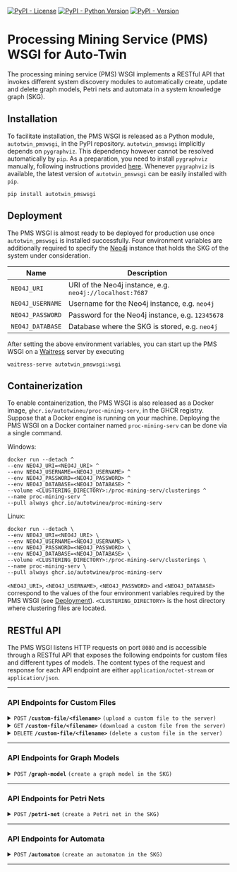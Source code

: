 [![PyPI - License](https://img.shields.io/pypi/l/autotwin_pmswsgi)](https://github.com/AutotwinEU/proc-mining-serv/blob/main/LICENSE)
[![PyPI - Python Version](https://img.shields.io/pypi/pyversions/autotwin_pmswsgi)](https://www.python.org/downloads/)
[![PyPI - Version](https://img.shields.io/pypi/v/autotwin_pmswsgi)](https://pypi.org/project/autotwin_pmswsgi/)

# Processing Mining Service (PMS) WSGI for Auto-Twin

The processing mining service (PMS) WSGI implements a RESTful API that invokes
different system discovery modules to automatically create, update and delete
graph models, Petri nets and automata in a system knowledge graph (SKG).

## Installation
To facilitate installation, the PMS WSGI is released as a Python module,
`autotwin_pmswsgi`, in the PyPI repository. `autotwin_pmswsgi` implicitly
depends on `pygraphviz`. This dependency however cannot be resolved
automatically by `pip`. As a preparation, you need to install `pygraphviz`
manually, following instructions provided
[here](https://pygraphviz.github.io/documentation/stable/install.html).
Whenever `pygraphviz` is available, the latest version of `autotwin_pmswsgi`
can be easily installed with `pip`.

    pip install autotwin_pmswsgi

## Deployment
The PMS WSGI is almost ready to be deployed for production use once
`autotwin_pmswsgi` is installed successfully. Four environment variables are
additionally required to specify the [Neo4j](https://github.com/neo4j/neo4j)
instance that holds the SKG of the system under consideration.

| Name             | Description                                              |
|------------------|----------------------------------------------------------|
| `NEO4J_URI`      | URI of the Neo4j instance, e.g. `neo4j://localhost:7687` |
| `NEO4J_USERNAME` | Username for the Neo4j instance, e.g. `neo4j`            |
| `NEO4J_PASSWORD` | Password for the Neo4j instance, e.g. `12345678`         |
| `NEO4J_DATABASE` | Database where the SKG is stored, e.g. `neo4j`           |

After setting the above environment variables, you can start up the PMS WSGI on
a [Waitress](https://github.com/Pylons/waitress) server by executing

    waitress-serve autotwin_pmswsgi:wsgi

## Containerization
To enable containerization, the PMS WSGI is also released as a Docker image,
`ghcr.io/autotwineu/proc-mining-serv`, in the GHCR registry. Suppose that a
Docker engine is running on your machine. Deploying the PMS WSGI on a Docker
container named `proc-mining-serv` can be done via a single command.

Windows:

    docker run --detach ^
    --env NEO4J_URI=<NEO4J_URI> ^
    --env NEO4J_USERNAME=<NEO4J_USERNAME> ^
    --env NEO4J_PASSWORD=<NEO4J_PASSWORD> ^
    --env NEO4J_DATABASE=<NEO4J_DATABASE> ^
    --volume <CLUSTERING_DIRECTORY>:/proc-mining-serv/clusterings ^
    --name proc-mining-serv ^
    --pull always ghcr.io/autotwineu/proc-mining-serv

Linux:

    docker run --detach \
    --env NEO4J_URI=<NEO4J_URI> \
    --env NEO4J_USERNAME=<NEO4J_USERNAME> \
    --env NEO4J_PASSWORD=<NEO4J_PASSWORD> \
    --env NEO4J_DATABASE=<NEO4J_DATABASE> \
    --volume <CLUSTERING_DIRECTORY>:/proc-mining-serv/clusterings \
    --name proc-mining-serv \
    --pull always ghcr.io/autotwineu/proc-mining-serv

`<NEO4J_URI>`, `<NEO4J_USERNAME>`, `<NEO4J_PASSWORD>` and `<NEO4J_DATABASE>`
correspond to the values of the four environment variables required by the PMS
WSGI (see [Deployment](#deployment)). `<CLUSTERING_DIRECTORY>` is the host
directory where clustering files are located.

## RESTful API
The PMS WSGI listens HTTP requests on port `8080` and is accessible through a
RESTful API that exposes the following endpoints for custom files and different
types of models. The content types of the request and response for each API
endpoint are either `application/octet-stream` or `application/json`.

--------------------------------------------------------------------------------

### API Endpoints for Custom Files

<details>
    <summary>
        <code>POST</code>
        <code><b>/custom-file/&lt;filename&gt;</b></code>
        <code>(upload a custom file to the server)</code>
    </summary>
    <br/>

**Parameters**
> | Name       | Type     | Description                    |
> |------------|----------|--------------------------------|
> | `filename` | `string` | Name of the file in the server |

**Body**
> Content: `application/octet-stream`

**Response**
> Code: `201`

> Content: `application/json` (Empty)

</details>

<details>
    <summary>
        <code>GET</code>
        <code><b>/custom-file/&lt;filename&gt;</b></code>
        <code>(download a custom file from the server)</code>
    </summary>
    <br/>

**Parameters**
> | Name       | Type     | Description                    |
> |------------|----------|--------------------------------|
> | `filename` | `string` | Name of the file in the server |

**Body**
> None

**Response**
> Code: `200`

> Content: `application/octet-stream`

</details>

<details>
    <summary>
        <code>DELETE</code>
        <code><b>/custom-file/&lt;filename&gt;</b></code>
        <code>(delete a custom file in the server)</code>
    </summary>
    <br/>

**Parameters**
> | Name       | Type     | Description                    |
> |------------|----------|--------------------------------|
> | `filename` | `string` | Name of the file in the server |

**Body**
> None

**Response**
> Code: `200`

> Content: `application/json` (Empty)

</details>

--------------------------------------------------------------------------------

### API Endpoints for Graph Models

<details>
    <summary>
        <code>POST</code>
        <code><b>/graph-model</b></code>
        <code>(create a graph model in the SKG)</code>
    </summary>
    <br/>

**Parameters**
> None

**Body**
> Content: `application/json`
>
> | Name                       | Type                    | Default                                   | Description                                                       |
> |----------------------------|-------------------------|-------------------------------------------|-------------------------------------------------------------------|
> | `name`                     | `string`                | `"System"`                                | Name of the system to be discovered                               |
> | `version`                  | `string`                | `""`                                      | Version of the system to be discovered                            |
> | `data:clustering:path`     | `string`                | `""`<sup id="gm-mk-1">[*](#gm-fn-1)</sup> | Name of the clustering file to be used                            |
> | `data:filters:interval`    | `array[number\|string]` | `[0.0, 0.0]`                              | Interval during which events are selected                         |
> | `data:filters:station`     | `array[string]`         | `[]`<sup id="gm-mk-2">[†](#gm-fn-2)</sup> | Set of stations at which events are selected                      |
> | `data:filters:family`      | `array[string]`         | `[]`<sup>[†](#gm-fn-2)</sup>              | Set of families for which events are selected                     |
> | `data:filters:type`        | `array[string]`         | `[]`<sup>[†](#gm-fn-2)</sup>              | Set of types for which events are selected                        |
> | `model:time_unit`          | `string`                | `"s"`                                     | Unified time unit of algorithm and model parameters               |
> | `model:operation:io_ratio` | `number`                | `1.5`                                     | Minimum ratio of input to output for an ATTACH/COMPOSE operation  |
> | `model:operation:co_ratio` | `number`                | `0.5`                                     | Minimum ratio of cross to output for an ATTACH/ORDINARY operation |
> | `model:operation:oi_ratio` | `number`                | `1.5`                                     | Minimum ratio of output to input for a DETACH/DECOMPOSE operation |
> | `model:operation:ci_ratio` | `number`                | `0.5`                                     | Minimum ratio of cross to input for a DETACH/ORDINARY operation   |
> | `model:formula:ratio`      | `number`                | `0.0`                                     | Minimum ratio of a formula to the primary one                     |
> | `model:delays:seize`       | `number`                | `0.0`                                     | Maximum delay in seizing a queued part                            |
> | `model:delays:release`     | `number`                | `0.0`                                     | Maximum delay in releasing a blocked part                         |
> | `model:cdf:points`         | `number`                | `100`                                     | Maximum number of points in a CDF                                 |
>
> <sup id="gm-fn-1">* An empty string disables the import of clustering information. [↩](#gm-mk-1)</sup><br><sup id="gm-fn-2">† An empty array refers to the universe of stations/families/types. [↩](#gm-mk-2)</sup>

> Example:
> ```json
> {
>     "name": "Pizza Line",
>     "version": "V4",
>     "data": {
>         "filters": {
>             "interval": [
>                 0,
>                 500000000
>             ],
>             "station": [],
>             "family": [],
>             "type": []
>         }
>     },
>     "model": {
>         "time_unit": "ms",
>         "operation": {
>             "io_ratio": 1.5,
>             "co_ratio": 0.5,
>             "oi_ratio": 1.5,
>             "ci_ratio": 0.5
>         },
>         "formula": {
>             "ratio": 0.06
>         },
>         "delays": {
>             "seize": 30000,
>             "release": 0
>         },
>         "cdf": {
>             "points": 100
>         }
>     }
> }
> ```

**Response**
> Code: `201`

> Content: `application/json`
>
> | Name       | Type     | Description                     |
> |------------|----------|---------------------------------|
> | `model_id` | `string` | ID of the generated graph model |

> Example:
> ```json
> {
>     "model_id": "4:31f61bae-dad6-4cda-bb63-d4700847dea5:620887"
> }
> ```

</details>

--------------------------------------------------------------------------------

### API Endpoints for Petri Nets

<details>
    <summary>
        <code>POST</code>
        <code><b>/petri-net</b></code>
        <code>(create a Petri net in the SKG)</code>
    </summary>
    <br/>

**Parameters**
> None

**Body**
> Content: `application/json`
>
> | Name                       | Type                    | Default                                   | Description                                                       |
> |----------------------------|-------------------------|-------------------------------------------|-------------------------------------------------------------------|
> | `name`                     | `string`                | `"System"`                                | Name of the system to be discovered                               |
> | `version`                  | `string`                | `""`                                      | Version of the system to be discovered                            |
> | `data:filters:interval`    | `array[number\|string]` | `[0.0, 0.0]`                              | Interval during which events are selected                         |
> | `data:filters:station`     | `array[string]`         | `[]`<sup id="pn-mk-1">[*](#pn-fn-1)</sup> | Set of stations at which events are selected                      |
> | `data:filters:family`      | `array[string]`         | `[]`<sup>[*](#pn-fn-1)</sup>              | Set of families for which events are selected                     |
> | `data:filters:type`        | `array[string]`         | `[]`<sup>[*](#pn-fn-1)</sup>              | Set of types for which events are selected                        |
> | `model:operation:io_ratio` | `number`                | `1.5`                                     | Minimum ratio of input to output for an ATTACH/COMPOSE operation  |
> | `model:operation:co_ratio` | `number`                | `0.5`                                     | Minimum ratio of cross to output for an ATTACH/ORDINARY operation |
> | `model:operation:oi_ratio` | `number`                | `1.5`                                     | Minimum ratio of output to input for a DETACH/DECOMPOSE operation |
> | `model:operation:ci_ratio` | `number`                | `0.5`                                     | Minimum ratio of cross to input for a DETACH/ORDINARY operation   |
> | `model:formula:ratio`      | `number`                | `0.0`                                     | Minimum ratio of a formula to the primary one                     |
>
> <sup id="pn-fn-1">* An empty array refers to the universe of stations/families/types. [↩](#pn-mk-1)</sup>

> Example:
> ```json
> {
>     "name": "Pizza Line",
>     "version": "V4",
>     "data": {
>         "filters": {
>             "interval": [
>                 0,
>                 500000000
>             ],
>             "station": [],
>             "family": [],
>             "type": []
>         }
>     },
>     "model": {
>         "operation": {
>             "io_ratio": 1.5,
>             "co_ratio": 0.5,
>             "oi_ratio": 1.5,
>             "ci_ratio": 0.5
>         },
>         "formula": {
>             "ratio": 0.06
>         }
>     }
> }
> ```

**Response**
> Code: `201`

> Content: `application/json`
>
> | Name       | Type     | Description                   |
> |------------|----------|-------------------------------|
> | `model_id` | `string` | ID of the generated Petri net |

> Example:
> ```json
> {
>     "model_id": "4:31f61bae-dad6-4cda-bb63-d4700847dea5:620887"
> }
> ```

</details>

--------------------------------------------------------------------------------

### API Endpoints for Automata

<details>
    <summary>
        <code>POST</code>
        <code><b>/automaton</b></code>
        <code>(create an automaton in the SKG)</code>
    </summary>
    <br/>

**Parameters**
> None

**Body**
> Content: `application/json`
>
> | Name                    | Type                    | Default      | Description                               |
> |-------------------------|-------------------------|--------------|-------------------------------------------|
> | `name`                  | `string`                | `"System"`   | Name of the system to be discovered       |
> | `version`               | `string`                | `""`         | Version of the system to be discovered    |
> | `data:filters:interval` | `array[number\|string]` | `[0.0, 0.0]` | Interval during which events are selected |
> | `model:pov`             | `string`                | `"item"`     | Point of view to be focused on            |

> Example:
> ```json
> {
>     "name": "Pizza Line",
>     "version": "V4",
>     "data": {
>         "filters": {
>             "interval": [
>                 0,
>                 500000000
>             ]
>         }
>     },
>     "model": {
>         "pov": "item"
>     }
> }
> ```

**Response**
> Code: `201`

> Content: `application/json`
>
> | Name       | Type     | Description                   |
> |------------|----------|-------------------------------|
> | `model_id` | `string` | ID of the generated automaton |

> Example:
> ```json
> {
>     "model_id": "4:31f61bae-dad6-4cda-bb63-d4700847dea5:620887"
> }
> ```

</details>

--------------------------------------------------------------------------------
